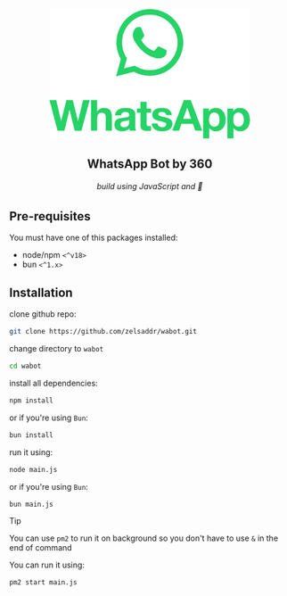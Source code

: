 <div align="center">

<img src="/assets/Digital_Stacked_Green.png" width="360">

## WhatsApp Bot by 360

###### build using JavaScript and 💖

</div>

## Pre-requisites

You must have one of this packages installed:

- node/npm `<^v18>`
- bun `<^1.x>`

## Installation

clone github repo:

```bash
git clone https://github.com/zelsaddr/wabot.git
```

change directory to `wabot`

```bash
cd wabot
```

install all dependencies:

```bash
npm install
```

or if you're using `Bun`:

```bash
bun install
```

run it using:

```bash
node main.js
```

or if you're using `Bun`:

```bash
bun main.js
```

> [!TIP]
> You can use `pm2` to run it on background so you don't have to use `&` in the end of command
>
> You can run it using:
>
> ```bash
> pm2 start main.js
> ```
